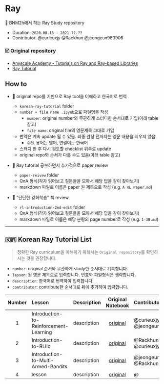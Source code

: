# Ray

:whale2: BNM2h에서 하는 Ray Study repository

* Duration: `2020.08.16 - 2021.??.??`
* Contributor: @curieuxjy @Rackhun @jeongeun980906

### :ballot_box_with_check: Original repository
* [Anyscale Academy - Tutorials on Ray and Ray-based Libraries](https://github.com/anyscale/academy)
* [Ray Tutorial](https://github.com/ray-project/tutorial)

## How to
* :round_pushpin: original repo를 기반으로 Ray tool을 이해하고 한국어로 번역
    * `korean-ray-tutorial` folder
    * `number + file name .ipynb`으로 파일명을 작성
        * `number`: original number와 무관하게 스터디한 순서대로 기입(아래 table 참고)
        * `file name`: original file의 영문제목 그대로 기입
    * 번역은 계속 update 될 수 있음. 최종 완성 전까지는 영문 내용을 지우지 않음.
        * 주요 용어는 영어, 연결어는 한국어
    * 스터디 한 후 다시 검토할 checklist 위주로 update
    * original repo와 순서가 다를 수도 있음(아래 table 참고)
    
* :scroll: Ray tutorial 공부하면서 추가적으로 paper review
    * `paper-reivew` folder
    * QnA 형식(각자 읽어보고 질문들을 모아서 해당 답을 같이 찾아보기)
    * markdown 파일로 이름은 paper 원 제목으로 작성 (e.g. `A RL Paper.md`)

* :blue_book: "단단한 강화학습" 책 review
    * `rl-introduction-2nd-edit` folder
    * QnA 형식(각자 읽어보고 질문들을 모아서 해당 답을 같이 찾아보기)
    * markdown 파일로 이름은 해당 분량의 page number로 작성 (e.g. `1-30.md`)

---
## :kr: Korean Ray Tutorial List
> 정확한 Ray curriculum을 이해하기 위해서는 `Original repository`를 확인하시는 것을 권장합니다.
* `number`: original 순서와 무관하게 study한 순서대로 기록합니다.
* `lesson`: 원 영문 제목으로 입력합니다. 번호와 파일형식은 생략합니다.
* `description`: 한국어로 번역하여 입력합니다.
* `contributor`: contribute한 순서대로 뒤에 추가하여 입력합니다.

|Number|Lesson|Description|Original Notebook|Contributor|
|:----:|:-----|:----------|:-----------:|:----------|
|1|Introduction-to-Reinforcement-Learning|description|[original](https://github.com/anyscale/academy/blob/master/ray-rllib/01-Introduction-to-Reinforcement-Learning.ipynb)|@curieuxjy @jeongeun980906|
|2|Introduction-to-RLlib|description|[original](https://github.com/anyscale/academy/blob/master/ray-rllib/02-Introduction-to-RLlib.ipynb)|@Rackhun @curieuxjy|
|3|Introduction-to-Multi-Armed-Bandits|description|[original](https://github.com/anyscale/academy/blob/master/ray-rllib/multi-armed-bandits/01-Introduction-to-Multi-Armed-Bandits.ipynb)|@jeongeun980906 @Rackhun|
|4|lesson|description|[original]()|@|